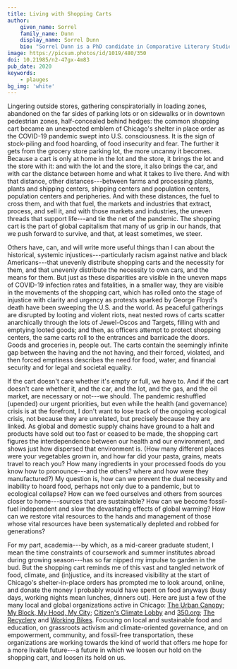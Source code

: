```yaml
---
title: Living with Shopping Carts
author:
    given_name: Sorrel
    family_name: Dunn
    display_name: Sorrel Dunn
    bio: "Sorrel Dunn is a PhD candidate in Comparative Literary Studies and German at Northwestern University. Her research focuses on color and color theory to examine human-environment relations in German and Austrian literature since 1800."
image: https://picsum.photos/id/1019/480/350
doi: 10.21985/n2-47gx-4m83
pub_date: 2020
keywords:
    - plauges
bg_img: 'white'
---
```


Lingering outside stores, gathering conspiratorially in loading zones, abandoned on the far sides of parking lots or on sidewalks or in downtown pedestrian zones, half-concealed behind hedges: the common shopping cart became an unexpected emblem of Chicago's shelter in place order as the COVID-19 pandemic swept into U.S. consciousness. It is the sign of stock-piling and food hoarding, of food insecurity and fear. The further it gets from the grocery store parking lot, the more uncanny it becomes. Because a cart is only at home in the lot and the store, it brings the lot and the store with it: and with the lot and the store, it also brings the car, and with car the distance between home and what it takes to live there. And with that distance, other distances---between farms and processing plants, plants and shipping centers, shipping centers and population centers, population centers and peripheries. And with these distances, the fuel to cross them, and with that fuel, the markets and industries that extract, process, and sell it, and with those markets and industries, the uneven threads that support life---and tie the net of the pandemic. The shopping cart is the part of global capitalism that many of us grip in our hands, that we push forward to survive, and that, at least sometimes, we steer.

Others have, can, and will write more useful things than I can about the historical, systemic injustices---particularly racism against native and black Americans---that unevenly distribute shopping carts and the necessity for them, and that unevenly distribute the necessity to own cars, and the means for them. But just as these disparities are visible in the uneven maps of COVID-19 infection rates and fatalities, in a smaller way, they are visible in the movements of the shopping cart, which has rolled onto the stage of injustice with clarity and urgency as protests sparked by George Floyd's death have been sweeping the U.S. and the world. As peaceful gatherings are disrupted by looting and violent riots, neat nested rows of carts scatter anarchically through the lots of Jewel-Oscos and Targets, filling with and emptying looted goods; and then, as officers attempt to protect shopping centers, the same carts roll to the entrances and barricade the doors. Goods and groceries in, people out. The carts contain the seemingly infinite gap between the having and the not having, and their forced, violated, and then forced emptiness describes the need for food, water, and financial security and for legal and societal equality.

If the cart doesn't care whether it's empty or full, we have to. And if the cart doesn't care whether it, and the car, and the lot, and the gas, and the oil market, are necessary or not---we should. The pandemic reshuffled (upended) our urgent priorities, but even while the health (and governance) crisis is at the forefront, I don't want to lose track of the ongoing ecological crisis, not because they are unrelated, but precisely because they are linked. As global and domestic supply chains have ground to a halt and products have sold out too fast or ceased to be made, the shopping cart figures the interdependence between our health and our environment, and shows just how dispersed that environment is. (How many different places were your vegetables grown in, and how far did your pasta, grains, meats travel to reach you? How many ingredients in your processed foods do you know how to pronounce---and the others? where and how were they manufactured?) My question is, how can we prevent the dual necessity and inability to hoard food, perhaps not only due to a pandemic, but to ecological collapse? How can we feed ourselves and others from sources closer to home---sources that are sustainable? How can we become fossil-fuel independent and slow the devastating effects of global warming? How can we restore vital resources to the hands and management of those whose vital resources have been systematically depleted and robbed for generations?

For my part, academia---by which, as a mid-career graduate student, I mean the time constraints of coursework and summer institutes abroad during growing season---has so far nipped my impulse to garden in the bud. But the shopping cart reminds me of this vast and tangled network of food, climate, and (in)justice, and its increased visibility at the start of Chicago's shelter-in-place orders has prompted me to look around, online, and donate the money I probably would have spent on food anyways (busy days, working nights mean lunches, dinners out). Here are just a few of the many local and global organizations active in Chicago: [The Urban Canopy](http://www.theurbancanopy.org/home); [My Block, My Hood, My City](https://www.formyblock.org/); [Citizen's Climate Lobby](https://citizensclimatelobby.org/) and [350.org](https://350.org/); [The Recyclery](https://www.therecyclery.org/) and [Working Bikes](https://workingbikes.org/). Focusing on local and sustainable food and education, on grassroots activism and climate-oriented governance, and on empowerment, community, and fossil-free transportation, these organizations are working towards the kind of world that offers me hope for a more livable future---a future in which we loosen our hold on the shopping cart, and loosen its hold on us.
